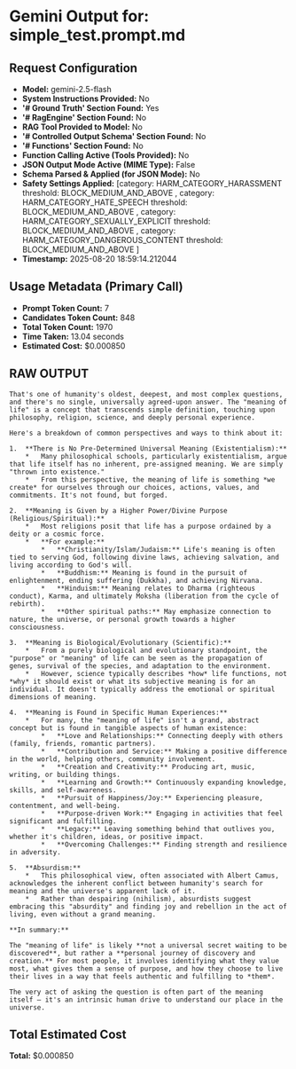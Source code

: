 # Gemini Output for: simple_test.prompt.md
## Request Configuration
- **Model:** gemini-2.5-flash
- **System Instructions Provided:** No
- **'# Ground Truth' Section Found:** Yes
- **'# RagEngine' Section Found:** No
- **RAG Tool Provided to Model:** No
- **'# Controlled Output Schema' Section Found:** No
- **'# Functions' Section Found:** No
- **Function Calling Active (Tools Provided):** No
- **JSON Output Mode Active (MIME Type):** False
- **Schema Parsed & Applied (for JSON Mode):** No
- **Safety Settings Applied:** [category: HARM_CATEGORY_HARASSMENT
threshold: BLOCK_MEDIUM_AND_ABOVE
, category: HARM_CATEGORY_HATE_SPEECH
threshold: BLOCK_MEDIUM_AND_ABOVE
, category: HARM_CATEGORY_SEXUALLY_EXPLICIT
threshold: BLOCK_MEDIUM_AND_ABOVE
, category: HARM_CATEGORY_DANGEROUS_CONTENT
threshold: BLOCK_MEDIUM_AND_ABOVE
]
- **Timestamp:** 2025-08-20 18:59:14.212044

## Usage Metadata (Primary Call)
- **Prompt Token Count:** 7
- **Candidates Token Count:** 848
- **Total Token Count:** 1970
- **Time Taken:** 13.04 seconds
- **Estimated Cost:** $0.000850

## RAW OUTPUT

```text
That's one of humanity's oldest, deepest, and most complex questions, and there's no single, universally agreed-upon answer. The "meaning of life" is a concept that transcends simple definition, touching upon philosophy, religion, science, and deeply personal experience.

Here's a breakdown of common perspectives and ways to think about it:

1.  **There is No Pre-Determined Universal Meaning (Existentialism):**
    *   Many philosophical schools, particularly existentialism, argue that life itself has no inherent, pre-assigned meaning. We are simply "thrown into existence."
    *   From this perspective, the meaning of life is something *we create* for ourselves through our choices, actions, values, and commitments. It's not found, but forged.

2.  **Meaning is Given by a Higher Power/Divine Purpose (Religious/Spiritual):**
    *   Most religions posit that life has a purpose ordained by a deity or a cosmic force.
    *   **For example:**
        *   **Christianity/Islam/Judaism:** Life's meaning is often tied to serving God, following divine laws, achieving salvation, and living according to God's will.
        *   **Buddhism:** Meaning is found in the pursuit of enlightenment, ending suffering (Dukkha), and achieving Nirvana.
        *   **Hinduism:** Meaning relates to Dharma (righteous conduct), Karma, and ultimately Moksha (liberation from the cycle of rebirth).
        *   **Other spiritual paths:** May emphasize connection to nature, the universe, or personal growth towards a higher consciousness.

3.  **Meaning is Biological/Evolutionary (Scientific):**
    *   From a purely biological and evolutionary standpoint, the "purpose" or "meaning" of life can be seen as the propagation of genes, survival of the species, and adaptation to the environment.
    *   However, science typically describes *how* life functions, not *why* it should exist or what its subjective meaning is for an individual. It doesn't typically address the emotional or spiritual dimensions of meaning.

4.  **Meaning is Found in Specific Human Experiences:**
    *   For many, the "meaning of life" isn't a grand, abstract concept but is found in tangible aspects of human existence:
        *   **Love and Relationships:** Connecting deeply with others (family, friends, romantic partners).
        *   **Contribution and Service:** Making a positive difference in the world, helping others, community involvement.
        *   **Creation and Creativity:** Producing art, music, writing, or building things.
        *   **Learning and Growth:** Continuously expanding knowledge, skills, and self-awareness.
        *   **Pursuit of Happiness/Joy:** Experiencing pleasure, contentment, and well-being.
        *   **Purpose-driven Work:** Engaging in activities that feel significant and fulfilling.
        *   **Legacy:** Leaving something behind that outlives you, whether it's children, ideas, or positive impact.
        *   **Overcoming Challenges:** Finding strength and resilience in adversity.

5.  **Absurdism:**
    *   This philosophical view, often associated with Albert Camus, acknowledges the inherent conflict between humanity's search for meaning and the universe's apparent lack of it.
    *   Rather than despairing (nihilism), absurdists suggest embracing this "absurdity" and finding joy and rebellion in the act of living, even without a grand meaning.

**In summary:**

The "meaning of life" is likely **not a universal secret waiting to be discovered**, but rather a **personal journey of discovery and creation.** For most people, it involves identifying what they value most, what gives them a sense of purpose, and how they choose to live their lives in a way that feels authentic and fulfilling to *them*.

The very act of asking the question is often part of the meaning itself – it's an intrinsic human drive to understand our place in the universe.
```


## Total Estimated Cost

**Total:** $0.000850
